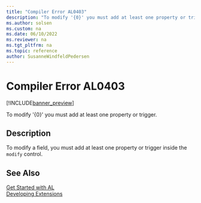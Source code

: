 ```yaml
---
title: "Compiler Error AL0403"
description: "To modify '{0}' you must add at least one property or trigger."
ms.author: solsen
ms.custom: na
ms.date: 06/10/2022
ms.reviewer: na
ms.tgt_pltfrm: na
ms.topic: reference
author: SusanneWindfeldPedersen
---
```

[//]: # (START>DO_NOT_EDIT)
[//]: # (IMPORTANT:Do not edit any of the content between here and the END>DO_NOT_EDIT.)
[//]: # (Any modifications should be made in the .xml files in the ModernDev repo.)
# Compiler Error AL0403

[!INCLUDE[banner_preview](../includes/banner_preview.md)]

To modify '{0}' you must add at least one property or trigger.

## Description
To modify a field, you must add at least one property or trigger inside the `modify` control.  

[//]: # (IMPORTANT: END>DO_NOT_EDIT)
## See Also  
[Get Started with AL](../devenv-get-started.md)  
[Developing Extensions](../devenv-dev-overview.md)  